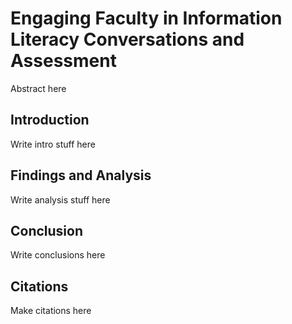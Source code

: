 # Engaging Faculty in Information Literacy Conversations and Assessment
Abstract here
## Introduction
Write intro stuff here
## Findings and Analysis
Write analysis stuff here
## Conclusion
Write conclusions here
## Citations
Make citations here
